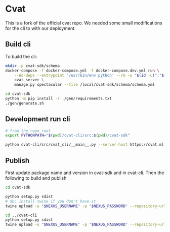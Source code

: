 # Cvat
This is a fork of the official cvat repo. We needed some small modifications
for the cli to with our deployment.

## Build cli
To build the cli:
```bash
mkdir -p cvat-sdk/schema
docker-compose -f docker-compose.yml -f docker-compose.dev.yml run \
    --no-deps --entrypoint '/usr/bin/env python' --rm -u "$(id -u)":"$(id -g)" -v "$PWD":"/local" \
    cvat_server \
    manage.py spectacular --file /local/cvat-sdk/schema/schema.yml

cd cvat-sdk
python -m pip install -r ./gen/requirements.txt
./gen/generate.sh
```

## Development run cli
```bash
# from the repo root
export PYTHONPATH="$(pwd)/cvat-cli/src:$(pwd)/cvat-sdk"

python cvat-cli/src/cvat_cli/__main__.py --server-host https://cvat.ml.nirovision.com --server-port 443 --auth username:password ls
```

## Publish
First update package name and version in cvat-sdk and in cvat-cli.
Then the following to build and publish
```bash
cd cvat-sdk

python setup.py sdist
# nb: install twine if you don't have it
twine upload -u "$NEXUS_USERNAME" -p "$NEXUS_PASSWORD" --repository-url "https://nexus.nirovision.com/repository/python-releases/" dist/nirovision-cvat-sdk-xxx

cd ../cvat-cli
python setup.py sdist
twine upload -u "$NEXUS_USERNAME" -p "$NEXUS_PASSWORD" --repository-url "https://nexus.nirovision.com/repository/python-releases/" dist/nirovision-cvat-cli-xxx
```
